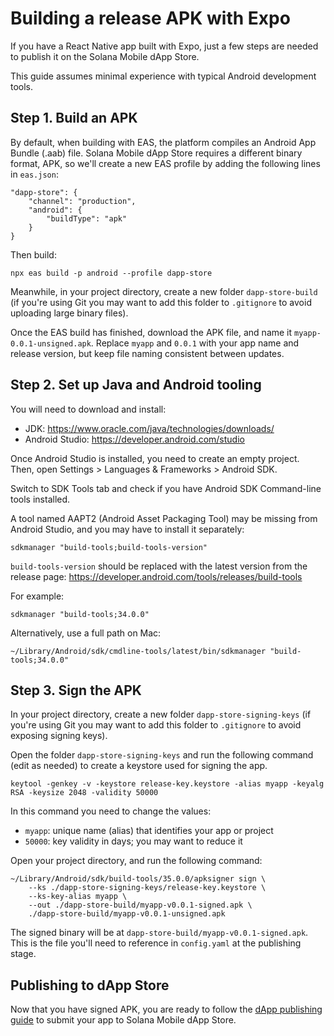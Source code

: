 # Building a release APK with Expo

If you have a React Native app built with Expo, just a few steps are needed to publish it on the Solana Mobile dApp Store.

This guide assumes minimal experience with typical Android development tools.

## Step 1. Build an APK

By default, when building with EAS, the platform compiles an Android App Bundle (.aab) file. Solana Mobile dApp Store requires a different binary format, APK, so we'll create a new EAS profile by adding the following lines in `eas.json`:

```
"dapp-store": {
    "channel": "production",
    "android": {
        "buildType": "apk"
    }
}
```

Then build:

```
npx eas build -p android --profile dapp-store
```

Meanwhile, in your project directory, create a new folder `dapp-store-build` (if you're using Git you may want to add this folder to `.gitignore` to avoid uploading large binary files).

Once the EAS build has finished, download the APK file, and name it `myapp-0.0.1-unsigned.apk`. Replace `myapp` and `0.0.1` with your app name and release version, but keep file naming consistent between updates.

## Step 2. Set up Java and Android tooling

You will need to download and install:

- JDK: https://www.oracle.com/java/technologies/downloads/
- Android Studio: https://developer.android.com/studio

Once Android Studio is installed, you need to create an empty project. Then, open Settings > Languages & Frameworks > Android SDK.

Switch to SDK Tools tab and check if you have Android SDK Command-line tools installed.

A tool named AAPT2 (Android Asset Packaging Tool) may be missing from Android Studio, and you may have to install it separately:

```
sdkmanager "build-tools;build-tools-version"
```

`build-tools-version` should be replaced with the latest version from the release page: https://developer.android.com/tools/releases/build-tools

For example:

```
sdkmanager "build-tools;34.0.0"
```

Alternatively, use a full path on Mac:

```
~/Library/Android/sdk/cmdline-tools/latest/bin/sdkmanager "build-tools;34.0.0"
```

## Step 3. Sign the APK

In your project directory, create a new folder `dapp-store-signing-keys` (if you're using Git you may want to add this folder to `.gitignore` to avoid exposing signing keys).

Open the folder `dapp-store-signing-keys` and run the following command (edit as needed) to create a keystore used for signing the app.

```
keytool -genkey -v -keystore release-key.keystore -alias myapp -keyalg RSA -keysize 2048 -validity 50000
```

In this command you need to change the values:

- `myapp`: unique name (alias) that identifies your app or project
- `50000`: key validity in days; you may want to reduce it

Open your project directory, and run the following command:

```
~/Library/Android/sdk/build-tools/35.0.0/apksigner sign \
    --ks ./dapp-store-signing-keys/release-key.keystore \
    --ks-key-alias myapp \
    --out ./dapp-store-build/myapp-v0.0.1-signed.apk \
    ./dapp-store-build/myapp-v0.0.1-unsigned.apk
```

The signed binary will be at `dapp-store-build/myapp-v0.0.1-signed.apk`. This is the file you'll need to reference in `config.yaml` at the publishing stage.

## Publishing to dApp Store

Now that you have signed APK, you are ready to follow the [dApp publishing guide](/dapp-publishing/overview) to submit your app to Solana Mobile dApp Store.